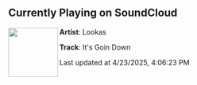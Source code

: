 ## Currently Playing on SoundCloud

[<img align="left" width="100" src="https://i1.sndcdn.com/artworks-fyvHek0yh1Xva3Ur-cz43xg-t500x500.png">](https://soundcloud.com/lookasmusic/itsgoindown)

**Artist**: Lookas 

**Track**: It's Goin Down

Last updated at 4/23/2025, 4:06:23 PM
